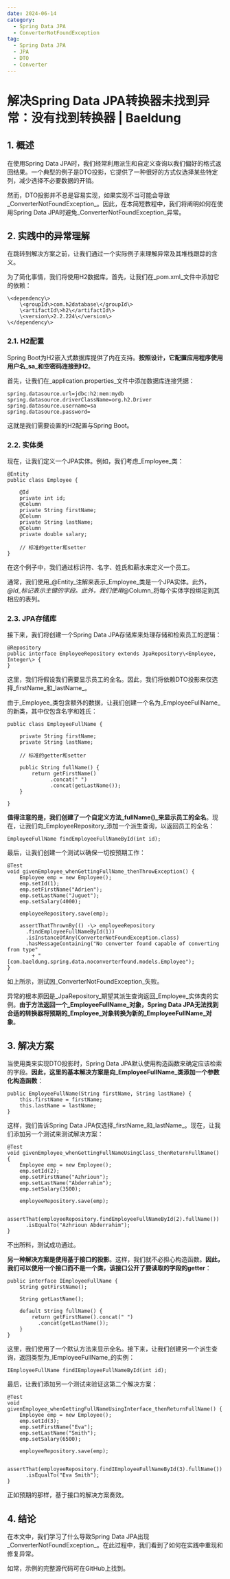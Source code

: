 ```yaml
---
date: 2024-06-14
category:
  - Spring Data JPA
  - ConverterNotFoundException
tag:
  - Spring Data JPA
  - JPA
  - DTO
  - Converter
---
```

# 解决Spring Data JPA转换器未找到异常：没有找到转换器 | Baeldung

## 1. 概述

在使用Spring Data JPA时，我们经常利用派生和自定义查询以我们偏好的格式返回结果。一个典型的例子是DTO投影，它提供了一种很好的方式仅选择某些特定列，减少选择不必要数据的开销。

然而，DTO投影并不总是容易实现，如果实现不当可能会导致_ConverterNotFoundException_。因此，在本简短教程中，我们将阐明如何在使用Spring Data JPA时避免_ConverterNotFoundException_异常。

## 2. 实践中的异常理解

在跳转到解决方案之前，让我们通过一个实际例子来理解异常及其堆栈跟踪的含义。

为了简化事情，我们将使用H2数据库。首先，让我们在_pom.xml_文件中添加它的依赖：

```
\<dependency\>
    \<groupId\>com.h2database\</groupId\>
    \<artifactId\>h2\</artifactId\>
    \<version\>2.2.224\</version\>
\</dependency\>
```

### 2.1. H2配置

Spring Boot为H2嵌入式数据库提供了内在支持。**按照设计，它配置应用程序使用用户名_sa_和空密码连接到H2**。

首先，让我们在_application.properties_文件中添加数据库连接凭据：

```
spring.datasource.url=jdbc:h2:mem:mydb
spring.datasource.driverClassName=org.h2.Driver
spring.datasource.username=sa
spring.datasource.password=
```

这就是我们需要设置的H2配置与Spring Boot。

### 2.2. 实体类

现在，让我们定义一个JPA实体。例如，我们考虑_Employee_类：

```
@Entity
public class Employee {

    @Id
    private int id;
    @Column
    private String firstName;
    @Column
    private String lastName;
    @Column
    private double salary;

    // 标准的getter和setter
}
```

在这个例子中，我们通过标识符、名字、姓氏和薪水来定义一个员工。

通常，我们使用_@Entity_注解来表示_Employee_类是一个JPA实体。此外，_@Id_标记表示主键的字段。此外，我们使用_@Column_将每个实体字段绑定到其相应的表列。

### 2.3. JPA存储库

接下来，我们将创建一个Spring Data JPA存储库来处理存储和检索员工的逻辑：

```
@Repository
public interface EmployeeRepository extends JpaRepository\<Employee, Integer\> {
}
```

这里，我们将假设我们需要显示员工的全名。因此，我们将依赖DTO投影来仅选择_firstName_和_lastName_。

由于_Employee_类包含额外的数据，让我们创建一个名为_EmployeeFullName_的新类，其中仅包含名字和姓氏：

```
public class EmployeeFullName {

    private String firstName;
    private String lastName;

    // 标准的getter和setter

    public String fullName() {
        return getFirstName()
              .concat(" ")
              .concat(getLastName());
    }

}
```

**值得注意的是，我们创建了一个自定义方法_fullName()_来显示员工的全名**。现在，让我们向_EmployeeRepository_添加一个派生查询，以返回员工的全名：

```
EmployeeFullName findEmployeeFullNameById(int id);
```

最后，让我们创建一个测试以确保一切按预期工作：

```
@Test
void givenEmployee_whenGettingFullName_thenThrowException() {
    Employee emp = new Employee();
    emp.setId(1);
    emp.setFirstName("Adrien");
    emp.setLastName("Juguet");
    emp.setSalary(4000);

    employeeRepository.save(emp);

    assertThatThrownBy(() -\> employeeRepository
      .findEmployeeFullNameById(1))
      .isInstanceOfAny(ConverterNotFoundException.class)
      .hasMessageContaining("No converter found capable of converting from type"
        + "[com.baeldung.spring.data.noconverterfound.models.Employee");
}
```

如上所示，测试因_ConverterNotFoundException_失败。

异常的根本原因是_JpaRepository_期望其派生查询返回_Employee_实体类的实例。**由于方法返回一个_EmployeeFullName_对象，Spring Data JPA无法找到合适的转换器将预期的_Employee_对象转换为新的_EmployeeFullName_对象**。

## 3. 解决方案

当使用类来实现DTO投影时，Spring Data JPA默认使用构造函数来确定应该检索的字段。**因此，这里的基本解决方案是向_EmployeeFullName_类添加一个参数化构造函数**：

```
public EmployeeFullName(String firstName, String lastName) {
    this.firstName = firstName;
    this.lastName = lastName;
}
```

这样，我们告诉Spring Data JPA仅选择_firstName_和_lastName_。现在，让我们添加另一个测试来测试解决方案：

```
@Test
void givenEmployee_whenGettingFullNameUsingClass_thenReturnFullName() {
    Employee emp = new Employee();
    emp.setId(2);
    emp.setFirstName("Azhrioun");
    emp.setLastName("Abderrahim");
    emp.setSalary(3500);

    employeeRepository.save(emp);

    assertThat(employeeRepository.findEmployeeFullNameById(2).fullName())
      .isEqualTo("Azhrioun Abderrahim");
}
```

不出所料，测试成功通过。

**另一种解决方案是使用基于接口的投影**。这样，我们就不必担心构造函数。**因此，我们可以使用一个接口而不是一个类，该接口公开了要读取的字段的getter**：

```
public interface IEmployeeFullName {
    String getFirstName();

    String getLastName();

    default String fullName() {
        return getFirstName().concat(" ")
          .concat(getLastName());
    }
}
```

这里，我们使用了一个默认方法来显示全名。接下来，让我们创建另一个派生查询，返回类型为_IEmployeeFullName_的实例：

```
IEmployeeFullName findIEmployeeFullNameById(int id);
```

最后，让我们添加另一个测试来验证这第二个解决方案：

```
@Test
void givenEmployee_whenGettingFullNameUsingInterface_thenReturnFullName() {
    Employee emp = new Employee();
    emp.setId(3);
    emp.setFirstName("Eva");
    emp.setLastName("Smith");
    emp.setSalary(6500);

    employeeRepository.save(emp);

    assertThat(employeeRepository.findIEmployeeFullNameById(3).fullName())
      .isEqualTo("Eva Smith");
}
```

正如预期的那样，基于接口的解决方案奏效。

## 4. 结论

在本文中，我们学习了什么导致Spring Data JPA出现_ConverterNotFoundException_。在此过程中，我们看到了如何在实践中重现和修复异常。

如常，示例的完整源代码可在GitHub上找到。
